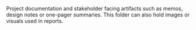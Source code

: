 Project documentation and stakeholder facing artifacts such as memos, design notes or one-pager summaries. This folder can also hold images or visuals used in reports.